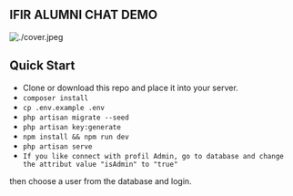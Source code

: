 
## IFIR ALUMNI CHAT DEMO

![./cover.jpeg](/cover.jpeg)




## Quick Start

-   Clone or download this repo and place it into your server.
-   `composer install `
-   `cp .env.example .env `
-   `php artisan migrate --seed`
-   `php artisan key:generate`
-   `npm install && npm run dev`
-   `php artisan serve`
-   `If you like connect with profil Admin, go to database and change the attribut value "isAdmin" to "true"`

then choose a user from the database and login.

